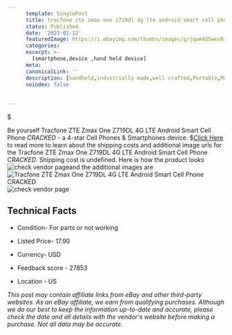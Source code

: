 ```yaml
---
      template: SinglePost
      title: tracfone zte zmax one z719dl 4g lte android smart cell phone cracked 
      status: Published
      date: '2023-02-12'
      featuredImage: https://i.ebayimg.com/thumbs/images/g/jqwAAOSwexNiNj-g/s-l225.jpg
      categories: 
      excerpt: >-
        [smartphone,device ,hand held device]
      meta:
      canonicalLink: ''
      description: [handheld,industrially made,well crafted,Portable,Mobile,Compact,Convenient,Lightweight,Maneuverable,Man-portable,Miniature,Carriable,Hand-held,Light,Holdable,Transportable,Mobile device,Pocket-sized,On-the-go,Wireless,Cordless,Compact size,Convenient size, smartphone,device ,hand held device]
      noindex: false
      
        
---
```

$

Be yourself Tracfone ZTE Zmax One Z719DL 4G LTE Android Smart Cell Phone *CRACKED* - a 4-star Cell Phones & Smartphones device.
$[Click Here](https://www.ebay.com/itm/234473966024?hash=item3697bcc9c8%3Ag%3AjqwAAOSwexNiNj-g&mkevt=1&mkcid=1&mkrid=711-53200-19255-0&campid=%253CePNCampaignId%253E&customid=%253CreferenceId%253E&toolid=10049) to read more to learn about the shipping costs and additional image urls for the Tracfone ZTE Zmax One Z719DL 4G LTE Android Smart Cell Phone *CRACKED*. Shipping cost is undefined. Here is how the product looks ![check vendor page](https://i.ebayimg.com/thumbs/images/g/jqwAAOSwexNiNj-g/s-l225.jpg)and the additional images are![Tracfone ZTE Zmax One Z719DL 4G LTE Android Smart Cell Phone *CRACKED*](https://i.ebayimg.com/images/g/jqwAAOSwexNiNj-g/s-l1600.jpg)![check vendor page](https://origin-galleryplus.ebayimg.com/ws/web/234473966024_2_0_1/225x225.jpg,https://origin-galleryplus.ebayimg.com/ws/web/234473966024_3_0_1/225x225.jpg,https://origin-galleryplus.ebayimg.com/ws/web/234473966024_4_0_1/225x225.jpg)



 ## Technical Facts 



     
      

 - Condition- For parts or not working 


      

 - Listed Price- 17.90 


      

 - Currency- USD 


      

 - Feedback score - 27853 


      

 - Location - US 


      
      

 *_This post may contain affiliate links from eBay and other third-party websites. As an eBay affiliate, we earn from qualifying purchases. Although we do our best to keep the information up-to-date and accurate, please check the date and all details with the vendor's website before making a purchase. Not all data may be accurate._*






